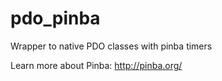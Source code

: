 pdo_pinba
=========

Wrapper to native PDO classes with pinba timers

Learn more about Pinba: http://pinba.org/

